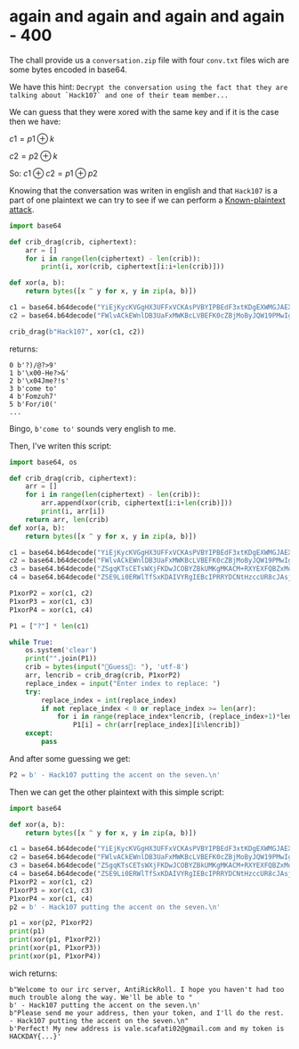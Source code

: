 # again and again and again and again - 400

The chall provide us a `conversation.zip` file with four `conv.txt` files wich are some bytes encoded in base64.

We have this hint: ```Decrypt the conversation using the fact that they are talking about `Hack107` and one of their team member...```

We can guess that they were xored with the same key and if it is the case then we have:

$c1 = p1 \oplus k$

$c2 = p2 \oplus k$

So: $c1 \oplus c2 = p1 \oplus p2$

Knowing that the conversation was writen in english and that `Hack107` is a part of one plaintext we can try to see if we can perform a [Known-plaintext attack](https://en.wikipedia.org/wiki/Known-plaintext_attack).

```py
import base64

def crib_drag(crib, ciphertext):
    arr = []
    for i in range(len(ciphertext) - len(crib)):
        print(i, xor(crib, ciphertext[i:i+len(crib)]))

def xor(a, b):
    return bytes([x ^ y for x, y in zip(a, b)])

c1 = base64.b64decode("YiEjKycKVGgHX3UFFxVCKAsPVBYIPBEdF3xtKDgEXWMGJAEXLC5ZQFg4bl82RjNnLwlDUQwoHSdabzxCXy00ZE0oFlg5ODpZV0cUARcpNC9UNVs9XDRPAA4cFBAANllSMiRCCFxEDxZnWDIrN2wVPWwpCCIhETknTkYONjhGTgU+HwcXZgICEl1VFE0VKCFeSTk5EVJMTBsPVxBfA0slPCBQEwAHPxZ5PD9HOj8BMWEKJSFHKzhZH2sJOBAncUdtZFYgMiUBRX5/YhscABUEJyoZMVwjbTQCLlNfM0UtLHE4LicUJgBEIi10bg==")
c2 = base64.b64decode("FWlvACkEWnlDB3UaFxMWKBcLVBEFK0cZBjMoByJQW19PMwIgYzFQGB0fYD0=")

crib_drag(b"Hack107", xor(c1, c2))
```

returns:
```
0 b'?)/@?>9'
1 b'\x00-He?>&'
2 b'\x04Jme?!s'
3 b'come to'
4 b'Fomzuh7'
5 b'For/i0('
...
```
Bingo, `b'come to'` sounds very english to me.

Then, I've writen this script:
```py
import base64, os

def crib_drag(crib, ciphertext):
    arr = []
    for i in range(len(ciphertext) - len(crib)):
        arr.append(xor(crib, ciphertext[i:i+len(crib)])) 
        print(i, arr[i])
    return arr, len(crib)
def xor(a, b):
    return bytes([x ^ y for x, y in zip(a, b)])

c1 = base64.b64decode("YiEjKycKVGgHX3UFFxVCKAsPVBYIPBEdF3xtKDgEXWMGJAEXLC5ZQFg4bl82RjNnLwlDUQwoHSdabzxCXy00ZE0oFlg5ODpZV0cUARcpNC9UNVs9XDRPAA4cFBAANllSMiRCCFxEDxZnWDIrN2wVPWwpCCIhETknTkYONjhGTgU+HwcXZgICEl1VFE0VKCFeSTk5EVJMTBsPVxBfA0slPCBQEwAHPxZ5PD9HOj8BMWEKJSFHKzhZH2sJOBAncUdtZFYgMiUBRX5/YhscABUEJyoZMVwjbTQCLlNfM0UtLHE4LicUJgBEIi10bg==")
c2 = base64.b64decode("FWlvACkEWnlDB3UaFxMWKBcLVBEFK0cZBjMoByJQW19PMwIgYzFQGB0fYD0=")
c3 = base64.b64decode("ZSgqKTsCETsWXjFKDwJCOBYZBkUMKgMKACM+RXYEXFQBZxMqNjAVGhcaK1l1FjcpMkZ/VgglSyZbaDwKUmwiIUozV1h5bRFQFFhXXlVrKD8AIF48VXMbHANZVQQCKhkGRS4LREQMCFM0XCYiPGJr")
c4 = base64.b64decode("ZSE9Li0ERWlTfSxKDAIVYRgIEBcIPRRYDCNtHzccUR8cJAsjIjZcXkoxKVo4XzppNQlbUQUnD2JZMWgWWCc1KhkuClgcDBp6M3I/FSYEBwQ7AGgHYRYwJyc0cTgqCi4tNQ02O3kwPiwJdgQYAQ0nFzFqSmwPGSghXwJRdzwTQx4iVhJSMhgCU1BaDggCM3QfB1EsD1JMRhEMEhkefQ==")

P1xorP2 = xor(c1, c2)
P1xorP3 = xor(c1, c3)
P1xorP4 = xor(c1, c4)

P1 = ["?"] * len(c1)

while True:
    os.system('clear')
    print("".join(P1))
    crib = bytes(input("🐒Guess🐒: "), 'utf-8')
    arr, lencrib = crib_drag(crib, P1xorP2)
    replace_index = input("Enter index to replace: ")
    try:
        replace_index = int(replace_index)
        if not replace_index < 0 or replace_index >= len(arr):            
            for i in range(replace_index*lencrib, (replace_index+1)*lencrib):
                P1[i] = chr(arr[replace_index][i%lencrib])
    except:
        pass
```

And after some guessing we get:

```py
P2 = b' - Hack107 putting the accent on the seven.\n'
```

Then we can get the other plaintext with this simple script:
```py
import base64

def xor(a, b):
    return bytes([x ^ y for x, y in zip(a, b)])

c1 = base64.b64decode("YiEjKycKVGgHX3UFFxVCKAsPVBYIPBEdF3xtKDgEXWMGJAEXLC5ZQFg4bl82RjNnLwlDUQwoHSdabzxCXy00ZE0oFlg5ODpZV0cUARcpNC9UNVs9XDRPAA4cFBAANllSMiRCCFxEDxZnWDIrN2wVPWwpCCIhETknTkYONjhGTgU+HwcXZgICEl1VFE0VKCFeSTk5EVJMTBsPVxBfA0slPCBQEwAHPxZ5PD9HOj8BMWEKJSFHKzhZH2sJOBAncUdtZFYgMiUBRX5/YhscABUEJyoZMVwjbTQCLlNfM0UtLHE4LicUJgBEIi10bg==")
c2 = base64.b64decode("FWlvACkEWnlDB3UaFxMWKBcLVBEFK0cZBjMoByJQW19PMwIgYzFQGB0fYD0=")
c3 = base64.b64decode("ZSgqKTsCETsWXjFKDwJCOBYZBkUMKgMKACM+RXYEXFQBZxMqNjAVGhcaK1l1FjcpMkZ/VgglSyZbaDwKUmwiIUozV1h5bRFQFFhXXlVrKD8AIF48VXMbHANZVQQCKhkGRS4LREQMCFM0XCYiPGJr")
c4 = base64.b64decode("ZSE9Li0ERWlTfSxKDAIVYRgIEBcIPRRYDCNtHzccUR8cJAsjIjZcXkoxKVo4XzppNQlbUQUnD2JZMWgWWCc1KhkuClgcDBp6M3I/FSYEBwQ7AGgHYRYwJyc0cTgqCi4tNQ02O3kwPiwJdgQYAQ0nFzFqSmwPGSghXwJRdzwTQx4iVhJSMhgCU1BaDggCM3QfB1EsD1JMRhEMEhkefQ==")
P1xorP2 = xor(c1, c2)
P1xorP3 = xor(c1, c3)
P1xorP4 = xor(c1, c4)
p2 = b' - Hack107 putting the accent on the seven.\n'

p1 = xor(p2, P1xorP2)
print(p1)
print(xor(p1, P1xorP2))
print(xor(p1, P1xorP3))
print(xor(p1, P1xorP4))
```
wich returns:
```
b"Welcome to our irc server, AntiRickRoll. I hope you haven't had too much trouble along the way. We'll be able to "
b' - Hack107 putting the accent on the seven.\n'
b"Please send me your address, then your token, and I'll do the rest. - Hack107 putting the accent on the seven.\n"
b'Perfect! My new address is vale.scafati02@gmail.com and my token is HACKDAY{...}'
```
